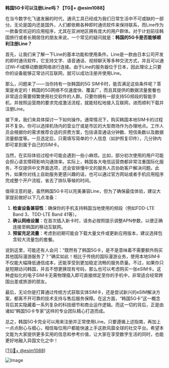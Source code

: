 **韩国5G卡可以注册Line吗？【TG💪+ @esim1088】**

在当今数字化飞速发展的时代，通讯工具已经成为我们日常生活中不可或缺的一部分。无论是国内还是国外，人们都依赖各种即时通讯软件来保持联系，而Line作为一款备受欢迎的应用程序，尤其在亚洲地区拥有庞大的用户群体。对于计划前往韩国旅行或者长期居住的朋友来说，一个常见的疑问就是：**韩国的5G卡是否能够顺利注册Line？**

首先，让我们来了解一下Line的基本功能和使用条件。Line是一款由日本公司开发的即时通讯软件，它支持文字、语音通话、视频聊天等多种交流方式，并且可以通过Wi-Fi或移动数据网络进行连接。由于Line的服务器位于日本，因此理论上只要你的设备能够正常访问互联网，就可以成功注册并使用Line。

那么，问题来了——当你持有一张韩国的5G SIM卡时，能否满足这些条件呢？答案是肯定的！韩国的5G网络不仅速度快、覆盖广，而且其提供的数据流量套餐也非常适合需要频繁使用社交软件的人群。只要你拥有一部支持5G频段的智能手机，并按照运营商的要求完成激活流程，就能轻松地接入互联网，进而顺利下载并注册Line。

接下来，我们来具体探讨一下如何操作。通常情况下，购买韩国本地SIM卡的过程并不复杂。你可以选择机场内的营业厅或是市区的大型商场作为办理地点。工作人员会根据你的需求推荐合适的资费方案，包括语音通话分钟数、短信条数以及数据流量额度等。一旦选定后，只需填写简单的个人信息（如护照复印件），几分钟内即可拿到属于自己的SIM卡。

当然，在实际体验过程中可能会遇到一些小麻烦。比如，部分初次使用的用户可能会担心语言障碍影响沟通效率。实际上，韩国各大电信运营商都非常注重国际化服务，不仅提供中文界面选项，还会安排懂中文的服务人员协助客户解决问题。此外，如果你对线上自助服务更感兴趣的话，也可以通过官方网站或者手机应用程序完成整个开户流程，省去了排队等候的时间。

值得注意的是，虽然韩国5G卡可以完美兼容Line，但为了确保最佳体验，建议大家提前做好以下几点准备：

1. **检查设备兼容性**：确保你的手机支持韩国当地使用的频段（例如FDD-LTE Band 3、TDD-LTE Band 41等）。
2. **确认网络设置**：在首次插入新卡时，请务必按照提示调整APN参数，以便正确连接至韩国的移动互联网。
3. **预留充足流量**：考虑到初期可能会下载大量文件或更新应用版本，建议选择包含较大流量包的套餐。

说到这里，可能还有人会问：“既然有了韩国5G卡，是不是意味着不需要额外购买其他国际漫游服务了？”确实如此！相比于传统的国际漫游业务，使用本地SIM卡不仅能大幅降低通信成本，还能享受到更加稳定流畅的服务质量。不过，如果你只是短期访问韩国，并且不想更换现有号码，那么也可以考虑购买一张eSIM卡。这种虚拟化的电子SIM卡无需物理插入即可直接绑定至你的手机中，非常适合经常跨国出差或旅游的朋友。

最后，无论你是打算通过传统方式获取实体SIM卡，还是尝试新兴的eSIM解决方案，都离不开可靠的技术支持与售后服务保障。在这方面，“韩国5G卡”这一概念背后其实隐藏着一系列复杂的科技细节和商业运作逻辑。而这一切的背后，正是由诸如“韩国5G卡专家”这样的专业团队精心打造而成。

总之，韩国5G卡完全可以用来注册并正常使用Line。只要遵循上述指南，再加上一点点耐心与细心，相信每位用户都能快速上手这款风靡全球的社交平台。希望本文能为大家提供更多实用的信息和参考价值，让大家在享受数字生活的同时，也能更好地融入异国文化之中！

[[TG💪+ @esim1088](https://t.me/s/esim1088)]  

![Image](https://i.postimg.cc/4NQfJmqS/Snipaste-2025-05-13-00-14-12.png)